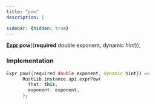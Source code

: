 ```yaml
---
title: "pow"
description: |

sidebar: {hidden: true}
---
```

<span class="dart-code"><strong>[Expr] pow</strong>({<span class="nobr"><strong>required</strong> double exponent</span>, <span class="nobr">dynamic <i>hint</i></span>});</span>


### Implementation
```dart
Expr pow({required double exponent, dynamic hint}) =>
      RustLib.instance.api.exprPow(
        that: this,
        exponent: exponent,
      );
```

[Expr]: /reference/classes/expr